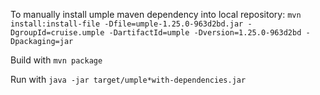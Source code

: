 To manually install umple maven dependency into local repository:
`mvn install:install-file -Dfile=umple-1.25.0-963d2bd.jar -DgroupId=cruise.umple -DartifactId=umple -Dversion=1.25.0-963d2bd -Dpackaging=jar`

Build with
`mvn package`

Run with
`java -jar target/umple*with-dependencies.jar`
